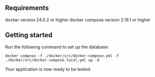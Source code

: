 ## Requirements

docker version 24.0.2 or higher
docker compose version 2.18.1 or higher

## Getting started

Run the following command to set up the database:
```
docker compose -f ./docker/src/docker-compose.yml -f ./docker/src/docker-compose.local.yml up -d
```

Your application is now ready to be tested.
